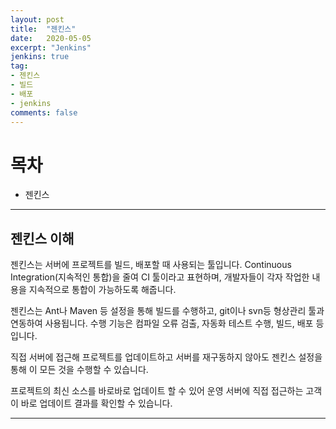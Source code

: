 ```yaml
---
layout: post
title:  "젠킨스"
date:   2020-05-05
excerpt: "Jenkins"
jenkins: true
tag:
- 젠킨스
- 빌드
- 배포
- jenkins
comments: false
---
```



# 목차
* 젠킨스

---


## 젠킨스 이해

젠킨스는 서버에 프로젝트를 빌드, 배포할 때 사용되는 툴입니다.
Continuous Integration(지속적인 통합)을 줄여 CI 툴이라고 표현하며,
개발자들이 각자 작업한 내용을 지속적으로 통합이 가능하도록 해줍니다.

젠킨스는 Ant나 Maven 등 설정을 통해 빌드를 수행하고, git이나 svn등 형상관리 툴과 연동하여 사용됩니다.
수행 기능은 컴파일 오류 검출, 자동화 테스트 수행, 빌드, 배포 등 입니다.

직접 서버에 접근해 프로젝트를 업데이트하고 서버를 재구동하지 않아도
젠킨스 설정을 통해 이 모든 것을 수행할 수 있습니다.

프로젝트의 최신 소스를 바로바로 업데이트 할 수 있어
운영 서버에 직접 접근하는 고객이 바로 업데이트 결과를 확인할 수 있습니다.



 
---



